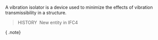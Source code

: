 A vibration isolator is a device used to minimize the effects of vibration transmissibility in a structure.

> HISTORY&nbsp; New entity in IFC4

{ .note}
>

